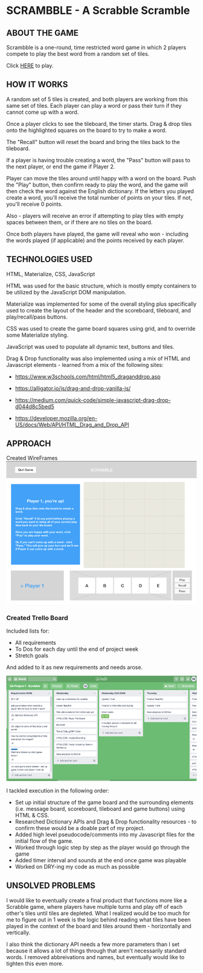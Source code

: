 # SCRAMBBLE - A Scrabble Scramble

## ABOUT THE GAME

Scrambble is a one-round, time restricted word game in which 2 players compete to play the best word from a random set of tiles.

Click [HERE](https://kennansalisbury.github.io/scrabble_scramble/) to play.

## HOW IT WORKS

A random set of 5 tiles is created, and both players are working from this same set of tiles. Each player can play a word or pass their turn if they cannot come up with a word.

Once a player clicks to see the tileboard, the timer starts. Drag & drop tiles onto the highlighted squares on the board to try to make a word.

The "Recall" button will reset the board and bring the tiles back to the tileboard.

If a player is having trouble creating a word, the "Pass" button will pass to the next player, or end the game if Player 2.

Player can move the tiles around until happy with a word on the board. Push the "Play" button, then confirm ready to play the word, and the game will then check the word against the English dictionary. If the letters you played create a word, you'll receive the total number of points on your tiles. If not, you'll receive 0 points. 

Also - players will receive an error if attempting to play tiles with empty spaces between them, or if there are no tiles on the board.

Once both players have played, the game will reveal who won - including the words played (if applicable) and the points received by each player.

## TECHNOLOGIES USED
HTML, Materialize, CSS, JavaScript

HTML was used for the basic structure, which is mostly empty containers to be utilized by the JavaScript DOM manipulation. 

Materialize was implemented for some of the overall styling plus specifically used to create the layout of the header and the scoreboard, tileboard, and play/recall/pass buttons.

CSS was used to create the game board squares using grid, and to override some Materialize styling.

JavaScript was used to populate all dynamic text, buttons and tiles.

Drag & Drop functionality was also implemented using a mix of HTML and Javascript elements - learned from a mix of the following sites: 

* https://www.w3schools.com/html/html5_draganddrop.asp

* https://alligator.io/js/drag-and-drop-vanilla-js/

* https://medium.com/quick-code/simple-javascript-drag-drop-d044d8c5bed5

* https://developer.mozilla.org/en-US/docs/Web/API/HTML_Drag_and_Drop_API

## APPROACH

Created WireFrames
![wireframe_img](./wireframes/wireframe_img.png)

### Created Trello Board
Included lists for:
* All requirements
* To Dos for each day until the end of project week
* Stretch goals

And added to it as new requirements and needs arose.

![trello_img](./wireframes/trello_img.png)

I tackled execution in the following order:
* Set up initial structure of the game board and the surrounding elements (i.e. message board, scoreboard, tileboard and game buttons) using HTML & CSS.
* Researched Dictionary APIs and Drag & Drop functionality resources - to confirm these would be a doable part of my project.
* Added high level pseudocode/comments into my Javascript files for the initial flow of the game.
* Worked through logic step by step as the player would go through the game
* Added timer interval and sounds at the end once game was playable
* Worked on DRY-ing my code as much as possible


## UNSOLVED PROBLEMS

I would like to eventually create a final product that functions more like a Scrabble game, where players have multiple turns and play off of each other's tiles until tiles are depleted. What I realized would be too much for me to figure out in 1 week is the logic behind reading what tiles have been played in the context of the board and tiles around them - horizontally and vertically.

I also think the dictionary API needs a few more parameters than I set because it allows a lot of things through that aren't necessarily standard words. I removed abbreivations and names, but eventually would like to tighten this even more.
